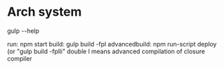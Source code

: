 # Arch system


gulp --help


run: npm start
build: gulp build -fpl
advancedbuild: npm run-script deploy (or "gulp build -fplli" double l means advanced compilation of closure compiler
